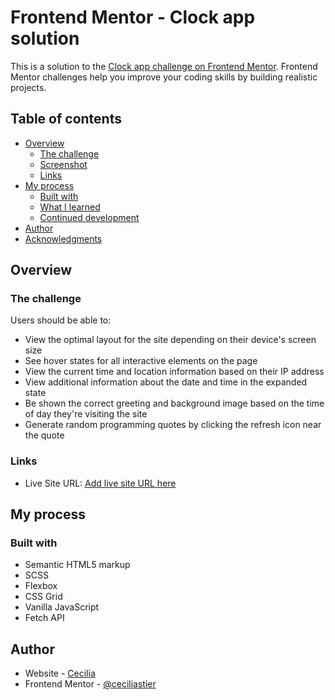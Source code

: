 # Frontend Mentor - Clock app solution

This is a solution to the [Clock app challenge on Frontend Mentor](https://www.frontendmentor.io/challenges/clock-app-LMFaxFwrM). Frontend Mentor challenges help you improve your coding skills by building realistic projects. 

## Table of contents

- [Overview](#overview)
  - [The challenge](#the-challenge)
  - [Screenshot](#screenshot)
  - [Links](#links)
- [My process](#my-process)
  - [Built with](#built-with)
  - [What I learned](#what-i-learned)
  - [Continued development](#continued-development)
- [Author](#author)
- [Acknowledgments](#acknowledgments)


## Overview

### The challenge

Users should be able to:

- View the optimal layout for the site depending on their device's screen size
- See hover states for all interactive elements on the page
- View the current time and location information based on their IP address
- View additional information about the date and time in the expanded state
- Be shown the correct greeting and background image based on the time of day they're visiting the site
- Generate random programming quotes by clicking the refresh icon near the quote

### Links

- Live Site URL: [Add live site URL here](https://optimistic-banach-1b4f2c.netlify.app/)

## My process

### Built with

- Semantic HTML5 markup
- SCSS
- Flexbox
- CSS Grid
- Vanilla JavaScript
- Fetch API


## Author

- Website - [Cecilia](https://cecilias.website/)
- Frontend Mentor - [@ceciliastier](https://www.frontendmentor.io/profile/ceciliastier)


